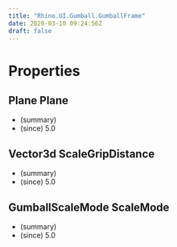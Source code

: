 ```yaml
---
title: "Rhino.UI.Gumball.GumballFrame"
date: 2020-03-10 09:24:56Z
draft: false
---
```


# Properties
## Plane Plane
- (summary) 
- (since) 5.0
## Vector3d ScaleGripDistance
- (summary) 
- (since) 5.0
## GumballScaleMode ScaleMode
- (summary) 
- (since) 5.0
